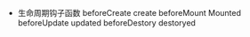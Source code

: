 - 生命周期钩子函数
  beforeCreate create
  beforeMount Mounted 
  beforeUpdate updated
  beforeDestory destoryed 